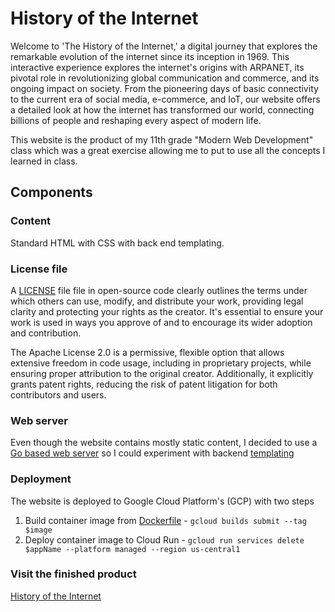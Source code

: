 # History of the Internet

Welcome to 'The History of the Internet,' a digital journey that explores the remarkable evolution of the internet since its inception in 1969. This interactive experience explores the internet's origins with ARPANET, its pivotal role in revolutionizing global communication and commerce, and its ongoing impact on society. From the pioneering days of basic connectivity to the current era of social media, e-commerce, and IoT, our website offers a detailed look at how the internet has transformed our world, connecting billions of people and reshaping every aspect of modern life.

This website is the product of my 11th grade "Modern Web Development" class which was a great exercise allowing me to put to use all the concepts I learned in class.

## Components

### Content

Standard HTML with CSS with back end templating.

### License file

A [LICENSE](src/LICENSE) file file in open-source code clearly outlines the terms under which others can use, modify, and distribute your work, providing legal clarity and protecting your rights as the creator. It's essential to ensure your work is used in ways you approve of and to encourage its wider adoption and contribution.

The Apache License 2.0 is a permissive, flexible option that allows extensive freedom in code usage, including in proprietary projects, while ensuring proper attribution to the original creator. Additionally, it explicitly grants patent rights, reducing the risk of patent litigation for both contributors and users.

### Web server

Even though the website contains mostly static content, I decided to use a [Go based web server](src/main.go) so I could experiment with backend [templating](https://github.com/chabaker9/Ballerwebsite/blob/main/src/templates/info.html#L11-L26)

### Deployment

The website is deployed to Google Cloud Platform's (GCP) with two steps

1. Build container image from [Dockerfile](Dockerfile) -  `gcloud builds submit --tag $image`
1. Deploy container image to Cloud Run - `gcloud run services delete $appName --platform managed --region us-central1`

### Visit the finished product

[History of the Internet](https://ballerwebsite-sdhhrs6v5a-uc.a.run.app)
